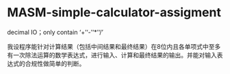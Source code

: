 # MASM-simple-calculator-assigment
decimal IO；only contain ‘+’‘-’‘*’‘/’

我设程序能针对计算结果（包括中间结果和最终结果）在8位内且各单项式中至多有一次除法运算的数学表达式，进行输入、计算和最终结果的输出。并能对输入表达式的合规性做简单的判断。
